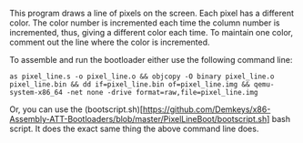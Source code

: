 This program draws a line of pixels on the screen. Each pixel has a different color. The color number is incremented each time the column number is incremented, thus, giving a different color each time. To maintain one color, comment out the line where the color is incremented.

To assemble and run the bootloader either use the following command line:

`as pixel_line.s -o pixel_line.o && objcopy -O binary pixel_line.o pixel_line.bin && dd if=pixel_line.bin of=pixel_line.img && qemu-system-x86_64 -net none -drive format=raw,file=pixel_line.img`

Or, you can use the (bootscript.sh)[https://github.com/Demkeys/x86-Assembly-ATT-Bootloaders/blob/master/PixelLineBoot/bootscript.sh] bash script. It does the exact same thing the above command line does.
